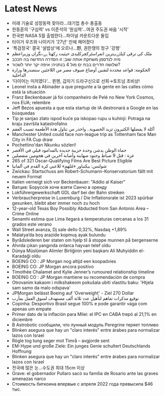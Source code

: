 # Latest News
-  미래 기술로 성장동력 찾아라…대기업 총수 총출동
-  한동훈의 '구심력' vs 이준석의 '원심력'…여권 주도권 싸움 '시작'
-  한국판 NASA 5월 출범한다…파이널 카운트다운 돌입
-  타이거 우즈와 나이키가 '27년' 만에 헤어졌다
-  '특검정국' 결국 '설밥상'에 오르나…野, 권한쟁의 청구 '강행'
-  ملک کی ترقی کیلئےبہترین انفراسٹرکچرکلیدی حیثیت رکھتا ہے،نگراں وزیراعظم
-  מיה לנדסמן משחקת אותה שוב: זו הסדרה החדשה בה תככב
-  שלושה חדרים בבת ים מול 4 בנתניה: איפה יקר יותר לשכור?
-  الحكومة: قواعد محددة لتقنين أوضاع ضيوف مصر من اللاجئين ستصدرها وزارة الداخلية
-  ‘다이어는 미끼였다’... 뮌헨, 갑자기 드라구신으로 선회→토트넘 초비상!
-  Leonel insta a Abinader a que pregunte a la gente en las calles cómo está la situación
-  Franz Beckenbauer já foi companheiro de Pelé no New York Cosmos, nos EUA; relembre
-  Jeff Bezos apuesta a que esta startup de IA destronará a Google en las búsquedas
-  Tip je sanjao zlato ispod kuće pa iskopao rupu u kuhinji: Potraga na kraju završila katastrofalno
-  أكلة لا يفضلها الكثيرون تزيد الخصوبة.. واحذر من تناول هذة الأطعمة تسبب العقم
-  Manchester United could face non-league trip as Tottenham face Man City in FA Cup draw
-  Pochettino'dan Nkunku sözleri!
-  حماة الوطن يدشن وحدة حزبية جديدة بالمدامود قبلي في الأقصر
-  غزة : قتل 9 ضباط وجنود صهاينة وأصابة آخرين في هجومين منفصلين
-  265 of 321 Oscar-Qualifying Films Are Best Picture Eligible
-  شولتس: بيكنباور «مُلهم» للاعبي كرة القدم في ألمانيا
-  Zwickau: Startschuss am Robert-Schumann-Konservatorium fällt mit neuem Format
-  Italien verneigt sich vor Beckenbauer: "Addio al Kaiser"
-  Ватцке: Боруссія хоче взяти Санчо в оренду
-  Lokführergewerkschaft GDL darf bei der Bahn streiken
-  Verbraucherpreise in Luxemburg / Die Inflationsrate ist 2023 spürbar gesunken, bleibt aber immer noch zu hoch
-  12-year-old Texas Boy Possibly Abducted from San Antonio Area – Crime Online
-  Senamhi estima que Lima llegará a temperaturas cercanas a los 31 grados este verano
-  Wall Street avanza, Dj sale dello 0,32%, Nasdaq +1,89%
-  Malatya’da boş arazide kopmuş ayak bulundu
-  Byrådslederen ber staten om hjelp til å stoppe munnen på bergenserne
-  Ahırda çıkan yangında onlarca hayvan telef oldu
-  Dünya Müslüman Alimler Birliğinin yeni başkanı Ali Muhyiddin el-Karadaği oldu
-  BOEING CO : JP Morgan nog altijd een koopadvies
-  BOEING CO: JP Morgan ancora positivo
-  Timothée Chalamet and Kylie Jenner’s rumoured relationship timeline
-  BOEING CO : JP Morgan mantiene su recomendación de compra
-  Otrovanim kakaom i milkshakeom pokušala ubiti vlastitu baku: 'Htjela sam samo da malo odspava'
-  JPMorgan belässt Boeing auf 'Overweight' - Ziel 270 Dollar
-  توقيع مذكرات تفاهم لتأهيل عدد ثلاثة ألف مستهدف لسوق العمل بمأرب
-  Copinha: Desportivo Brasil segue 100% e pode garantir vaga com apenas um empate
-  Primer dato de la inflación para Milei: el IPC en CABA trepó al 21,1% en diciembre
-  В Astrobotic сообщили, что лунный модуль Peregrine теряет топливо
-  Blinken asegura que hay un "claro interés" entre árabes para normalizar lazos con Israel
-  Rögle tog tung seger mot Timrå – avgjorde sent
-  EM-Hype und große Ziele: Ein junges Genie schultert Deutschlands Hoffnung
-  Blinken asegura que hay un "claro interés" entre árabes para normalizar lazos con Israel
-  전국에 많은 눈…수도권 최대 15cm 이상
-  Grave: el gobernador Pullaro sacó su familia de Rosario ante las graves amenazas narco
-  Стоимость биткоина впервые с апреля 2022 года превысила $46 тыс.

